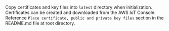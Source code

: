 Copy certificates and key files into `latest` directory when initialization.
Certificates can be created and downloaded from the AWS IoT Console.
Reference `Place certificate, public and private key files` section in the README.md file at root directory.
